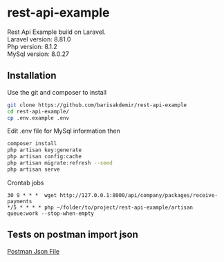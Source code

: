 # rest-api-example

Rest Api Example build on Laravel. <br />
Laravel version: 8.81.0 <br />
Php version: 8.1.2 <br />
MySql version: 8.0.27 <br />

## Installation

Use the git and composer to install

```bash
git clone https://github.com/barisakdemir/rest-api-example
cd rest-api-example/
cp .env.example .env
```

Edit .env file for MySql information then

```bash
composer install
php artisan key:generate
php artisan config:cache
php artisan migrate:refresh --seed
php artisan serve
```

Crontab jobs

```
30 9 * * *  wget http://127.0.0.1:8000/api/company/packages/receive-payments
*/5 * * * * php ~/folder/to/project/rest-api-example/artisan queue:work --stop-when-empty
```


## Tests on postman import json

[Postman Json File](https://github.com/barisakdemir/rest-api-example/blob/main/rest-api-example.postman_collection.json)

